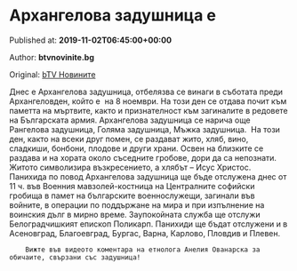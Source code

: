 
# Архангелова задушница е

Published at: **2019-11-02T06:45:00+00:00**

Author: **btvnovinite.bg**

Original: [bTV Новините](https://btvnovinite.bg/bulgaria/arhangelova-zadushnica-e-2.html)

Днес е Архангелова задушница, отбелязва се винаги в съботата преди Архангеловден, който е  на 8 ноември.
На този ден се отдава почит към паметта на мъртвите, както и признателност към загиналите в редовете на Българската армия.
Архангелова задушница се нарича още Рангелова задушница, Голяма задушница, Мъжка задушница. 
На този ден, както на всеки друг помен, се раздават жито, хляб, вино, сладкиши, бонбони, плодове и други храни. Освен на близките се раздава и на хората около съседните гробове, дори да са непознати. Житото символизира възкресението, а хлябът – Исус Христос. 
Панихида по повод Архангелова задушница ще бъде отслужена днес от 11 ч. във Военния мавзолей-костница на Централните софийски гробища в памет на българските военнослужещи, загинали във войните, в операции по поддържане на мира и при изпълнение на воинския дълг в мирно време. Заупокойната служба ще отслужи Белоградчишкият епископ Поликарп.
Панихиди ще бъдат отслужени и в Асеновград, Благоевград, Бургас, Варна, Карлово, Пловдив и Плевен.

        Вижте във видеото коментара на етнолога Анелия Ованарска за обичаите, свързани със задушница!
      
